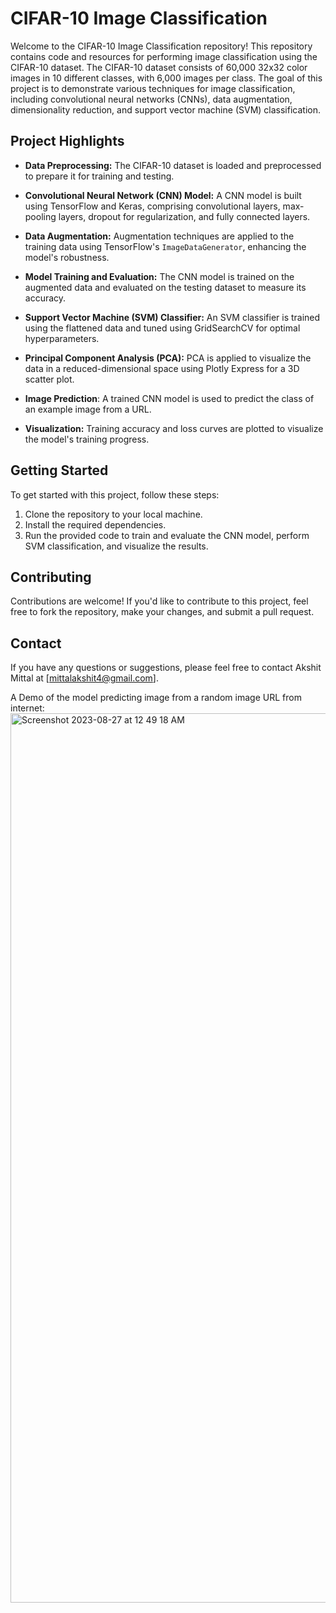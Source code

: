 # CIFAR-10 Image Classification

Welcome to the CIFAR-10 Image Classification repository! This repository contains code and resources for performing image classification using the CIFAR-10 dataset. The CIFAR-10 dataset consists of 60,000 32x32 color images in 10 different classes, with 6,000 images per class. The goal of this project is to demonstrate various techniques for image classification, including convolutional neural networks (CNNs), data augmentation, dimensionality reduction, and support vector machine (SVM) classification.

## Project Highlights

- **Data Preprocessing:** The CIFAR-10 dataset is loaded and preprocessed to prepare it for training and testing.

- **Convolutional Neural Network (CNN) Model:** A CNN model is built using TensorFlow and Keras, comprising convolutional layers, max-pooling layers, dropout for regularization, and fully connected layers.

- **Data Augmentation:** Augmentation techniques are applied to the training data using TensorFlow's `ImageDataGenerator`, enhancing the model's robustness.

- **Model Training and Evaluation:** The CNN model is trained on the augmented data and evaluated on the testing dataset to measure its accuracy.

- **Support Vector Machine (SVM) Classifier:** An SVM classifier is trained using the flattened data and tuned using GridSearchCV for optimal hyperparameters.

- **Principal Component Analysis (PCA):** PCA is applied to visualize the data in a reduced-dimensional space using Plotly Express for a 3D scatter plot.

- **Image Prediction**: A trained CNN model is used to predict the class of an example image from a URL.

- **Visualization:** Training accuracy and loss curves are plotted to visualize the model's training progress.

## Getting Started

To get started with this project, follow these steps:

1. Clone the repository to your local machine.
2. Install the required dependencies.
3. Run the provided code to train and evaluate the CNN model, perform SVM classification, and visualize the results.

## Contributing

Contributions are welcome! If you'd like to contribute to this project, feel free to fork the repository, make your changes, and submit a pull request.


## Contact

If you have any questions or suggestions, please feel free to contact Akshit Mittal at [mittalakshit4@gmail.com].

A Demo of the model predicting image from a random image URL from internet:
<img width="1423" alt="Screenshot 2023-08-27 at 12 49 18 AM" src="https://github.com/AkshitMital/CIFAR-10-Image-Classification/assets/116814372/cbf577f1-e66b-4b51-9291-dc0b08f5621e">

